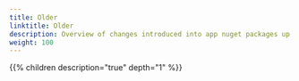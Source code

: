 ```yaml
---
title: Older
linktitle: Older
description: Overview of changes introduced into app nuget packages up to (not including) major version 3.
weight: 100
---
```


{{% children description="true" depth="1" %}}